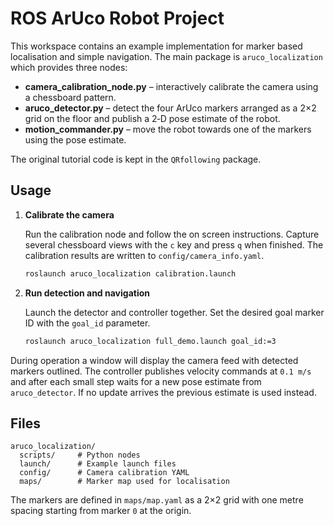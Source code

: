# ROS ArUco Robot Project

This workspace contains an example implementation for marker based
localisation and simple navigation.  The main package is
`aruco_localization` which provides three nodes:

* **camera_calibration_node.py** – interactively calibrate the camera using
  a chessboard pattern.
* **aruco_detector.py** – detect the four ArUco markers arranged as a
  2×2 grid on the floor and publish a 2‑D pose estimate of the robot.
* **motion_commander.py** – move the robot towards one of the markers
  using the pose estimate.

The original tutorial code is kept in the `QRfollowing` package.

## Usage

1. **Calibrate the camera**

   Run the calibration node and follow the on screen instructions.
   Capture several chessboard views with the `c` key and press `q` when
   finished.  The calibration results are written to `config/camera_info.yaml`.

   ```bash
   roslaunch aruco_localization calibration.launch
   ```

2. **Run detection and navigation**

   Launch the detector and controller together.  Set the desired goal
   marker ID with the `goal_id` parameter.

   ```bash
   roslaunch aruco_localization full_demo.launch goal_id:=3
   ```

During operation a window will display the camera feed with detected
markers outlined.  The controller publishes velocity commands at
`0.1 m/s` and after each small step waits for a new pose estimate from
`aruco_detector`.  If no update arrives the previous estimate is used
instead.

## Files

```
aruco_localization/
  scripts/     # Python nodes
  launch/      # Example launch files
  config/      # Camera calibration YAML
  maps/        # Marker map used for localisation
```

The markers are defined in `maps/map.yaml` as a 2×2 grid with one metre
spacing starting from marker `0` at the origin.
